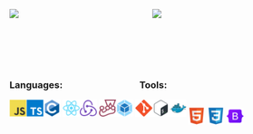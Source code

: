<div style="background-color: ">
<p> <img align="left" src="https://github-readme-stats.vercel.app/api/top-langs/?username=wallnnut&theme=dark" /></p>
<p align="center">
    <a href="LINK TO: WHEN CLICKED">
      <img src="https://github.r2v.ch/codewars?user=wallnnut&hide_clan=true&height=300" />
    </a>
</p>

<br/>
<br/>
<br/>
<br/>

<div style="display: flex; flex-direction: row; width: 100%" align="center">
<div>

### Languages:

<div style="display: flex;">
<code><img height="30" src="https://github.com/devicons/devicon/blob/master/icons/javascript/javascript-original.svg"></code>
<code><img height="30" src="https://github.com/devicons/devicon/blob/55609aa5bd817ff167afce0d965585c92040787a/icons/typescript/typescript-original.svg"></code>
<code><img height="30" src="https://github.com/devicons/devicon/blob/55609aa5bd817ff167afce0d965585c92040787a/icons/c/c-original.svg#L1"></code>
</div>

</div>

<div>

### Tools:
<div style="display: flex;">
<code><img height="30" src="https://github.com/devicons/devicon/blob/55609aa5bd817ff167afce0d965585c92040787a/icons/react/react-original.svg#L1"></code>
<img src="https://github.com/devicons/devicon/blob/master/icons/redux/redux-original.svg" title="Redux" alt="Redux " width="30" height="30"/>&nbsp;
<code><img height="30" src="https://github.com/devicons/devicon/blob/55609aa5bd817ff167afce0d965585c92040787a/icons/jest/jest-plain.svg"></code> 
<img src="https://github.com/devicons/devicon/blob/master/icons/webpack/webpack-original.svg" title="WebPack" alt="WebPack" width="30" height="30"/>&nbsp;
<code><img height="30" src="https://github.com/devicons/devicon/blob/55609aa5bd817ff167afce0d965585c92040787a/icons/git/git-original.svg#L1"></code> 
<code><img height="30" src="https://github.com/devicons/devicon/blob/55609aa5bd817ff167afce0d965585c92040787a/icons/bash/bash-original.svg"></code>
<img src="https://github.com/devicons/devicon/blob/master/icons/docker/docker-original.svg" title="docker" alt="docker" width="30" height="30"/>&nbsp;

<code><img height="30" src="https://github.com/devicons/devicon/blob/55609aa5bd817ff167afce0d965585c92040787a/icons/html5/html5-original.svg"></code> 
<code><img height="30" src="https://github.com/devicons/devicon/blob/55609aa5bd817ff167afce0d965585c92040787a/icons/css3/css3-original.svg"></code> 
<code><img height="30" src="https://github.com/devicons/devicon/blob/55609aa5bd817ff167afce0d965585c92040787a/icons/bootstrap/bootstrap-original.svg"></code></div>

</div>
</div>

</div>
